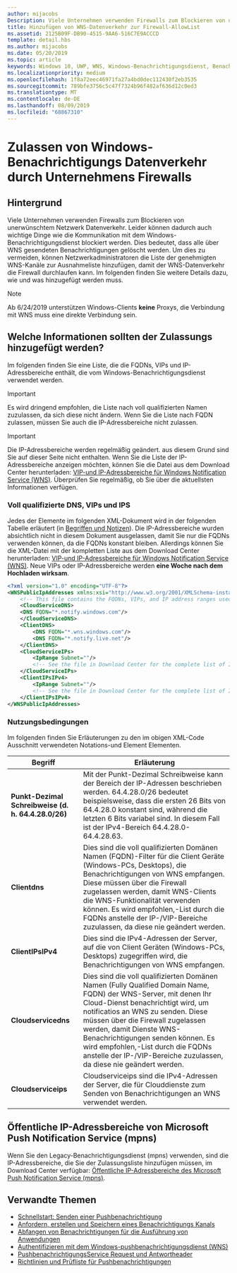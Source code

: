 ```yaml
---
author: mijacobs
Description: Viele Unternehmen verwenden Firewalls zum Blockieren von unerwünschtem Datenverkehr. In diesem Dokument wird beschrieben, wie Sie den WNS-Datenverkehr durch Firewalls passieren können.
title: Hinzufügen von WNS-Datenverkehr zur Firewall-AllowList
ms.assetid: 2125B09F-DB90-4515-9AA6-516C7E9ACCCD
template: detail.hbs
ms.author: mijacobs
ms.date: 05/20/2019
ms.topic: article
keywords: Windows 10, UWP, WNS, Windows-Benachrichtigungsdienst, Benachrichtigung, Windows, Firewall, Problembehandlung, IP, Datenverkehr, Unternehmen, Netzwerk, IPv4, VIP, FQDN, öffentliche IP-Adresse
ms.localizationpriority: medium
ms.openlocfilehash: 1f8a72eec46971fa27a4bd0dec112430f2eb3535
ms.sourcegitcommit: 789bfe3756c5c47f7324b96f482af636d12c0ed3
ms.translationtype: MT
ms.contentlocale: de-DE
ms.lasthandoff: 08/09/2019
ms.locfileid: "68867310"
---
```

# <a name="allowing-windows-notification-traffic-through-enterprise-firewalls"></a>Zulassen von Windows-Benachrichtigungs Datenverkehr durch Unternehmens Firewalls

## <a name="background"></a>Hintergrund
Viele Unternehmen verwenden Firewalls zum Blockieren von unerwünschtem Netzwerk Datenverkehr. Leider können dadurch auch wichtige Dinge wie die Kommunikation mit dem Windows-Benachrichtigungsdienst blockiert werden. Dies bedeutet, dass alle über WNS gesendeten Benachrichtigungen gelöscht werden. Um dies zu vermeiden, können Netzwerkadministratoren die Liste der genehmigten WNS-Kanäle zur Ausnahmeliste hinzufügen, damit der WNS-Datenverkehr die Firewall durchlaufen kann. Im folgenden finden Sie weitere Details dazu, wie und was hinzugefügt werden muss. 

> [!Note] 
Ab 6/24/2019 unterstützen Windows-Clients **keine** Proxys, die Verbindung mit WNS muss eine direkte Verbindung sein.

## <a name="what-information-should-be-added-to-the-allowlist"></a>Welche Informationen sollten der Zulassungs hinzugefügt werden?
Im folgenden finden Sie eine Liste, die die FQDNs, VIPs und IP-Adressbereiche enthält, die vom Windows-Benachrichtigungsdienst verwendet werden. 

> [!IMPORTANT]
> Es wird dringend empfohlen, die Liste nach voll qualifizierten Namen zuzulassen, da sich diese nicht ändern. Wenn Sie die Liste nach FQDN zulassen, müssen Sie auch die IP-Adressbereiche nicht zulassen.

> [!IMPORTANT]
> Die IP-Adressbereiche werden regelmäßig geändert. aus diesem Grund sind Sie auf dieser Seite nicht enthalten. Wenn Sie die Liste der IP-Adressbereiche anzeigen möchten, können Sie die Datei aus dem Download Center herunterladen: [VIP-und IP-Adressbereiche für Windows Notification Service (WNS)](https://www.microsoft.com/download/details.aspx?id=44238). Überprüfen Sie regelmäßig, ob Sie über die aktuellsten Informationen verfügen. 


### <a name="fqdns-vips-and-ips"></a>Voll qualifizierte DNS, VIPs und IPS
Jedes der Elemente im folgenden XML-Dokument wird in der folgenden Tabelle erläutert (in [Begriffen und Notizen](#terms-and-notations)). Die IP-Adressbereiche wurden absichtlich nicht in diesem Dokument ausgelassen, damit Sie nur die FQDNs verwenden können, da die FQDNs konstant bleiben. Allerdings können Sie die XML-Datei mit der kompletten Liste aus dem Download Center herunterladen: [VIP-und IP-Adressbereiche für Windows Notification Service (WNS)](https://www.microsoft.com/download/details.aspx?id=44238). Neue VIPs oder IP-Adressbereiche werden **eine Woche nach dem Hochladen wirksam**.

```XML
<?xml version="1.0" encoding="UTF-8"?>
<WNSPublicIpAddresses xmlns:xsi="http://www.w3.org/2001/XMLSchema-instance" xmlns:xsd="http://www.w3.org/2001/XMLSchema">
    <!-- This file contains the FQDNs, VIPs, and IP address ranges used by the Windows Notification Service. A new text file will be uploaded every time a new VIP or IP range is released in production.  Please copy the below information and perform the necessary changes on your site. Endpoints in CloudService nodes are used for cloud services to send notifications to WNS. Endpoints in Client nodes are used by devices to receive notifications from WNS. --> 
    <CloudServiceDNS>
    <DNS FQDN="*.notify.windows.com"/>
    </CloudServiceDNS>
    <ClientDNS>
        <DNS FQDN="*.wns.windows.com"/>
        <DNS FQDN="*.notify.live.net"/>
    </ClientDNS>
    <CloudServiceIPs>
        <IpRange Subnet=""/>
        <!-- See the file in Download Center for the complete list of IP ranges -->
    </CloudServiceIPs>
    <ClientIPsIPv4>
        <IpRange Subnet=""/>
        <!-- See the file in Download Center for the complete list of IP ranges -->
    </ClientIPsIPv4>
</WNSPublicIpAddresses>

```

### <a name="terms-and-notations"></a>Nutzungsbedingungen
Im folgenden finden Sie Erläuterungen zu den im obigen XML-Code Ausschnitt verwendeten Notations-und Element Elementen.

| Begriff | Erläuterung |
|---|---|
| **Punkt-Dezimal Schreibweise (d. h. 64.4.28.0/26)** | Mit der Punkt-Dezimal Schreibweise kann der Bereich der IP-Adressen beschrieben werden. 64.4.28.0/26 bedeutet beispielsweise, dass die ersten 26 Bits von 64.4.28.0 konstant sind, während die letzten 6 Bits variabel sind.  In diesem Fall ist der IPv4-Bereich 64.4.28.0-64.4.28.63. |
| **Clientdns** | Dies sind die voll qualifizierten Domänen Namen (FQDN)-Filter für die Client Geräte (Windows-PCs, Desktops), die Benachrichtigungen von WNS empfangen. Diese müssen über die Firewall zugelassen werden, damit WNS-Clients die WNS-Funktionalität verwenden können.  Es wird empfohlen,-List durch die FQDNs anstelle der IP-/VIP-Bereiche zuzulassen, da diese nie geändert werden. |
| **ClientIPsIPv4** | Dies sind die IPv4-Adressen der Server, auf die von Client Geräten (Windows-PCs, Desktops) zugegriffen wird, die Benachrichtigungen von WNS empfangen. |
| **Cloudservicedns** | Dies sind die voll qualifizierten Domänen Namen (Fully Qualified Domain Name, FQDN) der WNS-Server, mit denen Ihr Cloud-Dienst benachrichtigt wird, um notificatios an WNS zu senden. Diese müssen über die Firewall zugelassen werden, damit Dienste WNS-Benachrichtigungen senden können.  Es wird empfohlen,-List durch die FQDNs anstelle der IP-/VIP-Bereiche zuzulassen, da diese nie geändert werden.|
| **Cloudserviceips** | Cloudserviceips sind die IPv4-Adressen der Server, die für Clouddienste zum Senden von Benachrichtigungen an WNS verwendet werden.  |


## <a name="microsoft-push-notifications-service-mpns-public-ip-ranges"></a>Öffentliche IP-Adressbereiche von Microsoft Push Notification Service (mpns)
Wenn Sie den Legacy-Benachrichtigungsdienst (mpns) verwenden, sind die IP-Adressbereiche, die Sie der Zulassungsliste hinzufügen müssen, im Download Center verfügbar: [Öffentliche IP-Adressbereiche des Microsoft Push Notification Service (mpns)](https://www.microsoft.com/download/details.aspx?id=44535).


## <a name="related-topics"></a>Verwandte Themen

* [Schnellstart: Senden einer Pushbenachrichtigung](https://docs.microsoft.com/previous-versions/windows/apps/hh868252(v=win.10))
* [Anfordern, erstellen und Speichern eines Benachrichtigungs Kanals](https://docs.microsoft.com/previous-versions/windows/apps/hh465412(v=win.10))
* [Abfangen von Benachrichtigungen für die Ausführung von Anwendungen](https://docs.microsoft.com/previous-versions/windows/apps/jj709907(v=win.10))
* [Authentifizieren mit dem Windows-pushbenachrichtigungsdienst (WNS)](https://docs.microsoft.com/previous-versions/windows/apps/hh465407(v=win.10))
* [PushbenachrichtigungsService Request und Antwortheader](https://docs.microsoft.com/previous-versions/windows/apps/hh465435(v=win.10))
* [Richtlinien und Prüfliste für Pushbenachrichtigungen](https://docs.microsoft.com/windows/uwp/controls-and-patterns/tiles-and-notifications-windows-push-notification-services--wns--overview)
 
